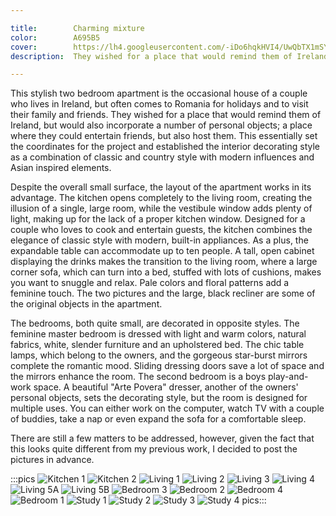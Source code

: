 ```yaml
---

title:        Charming mixture
color:        A695B5
cover:        https://lh4.googleusercontent.com/-iDo6hqkHVI4/UwQbTX1mSYI/AAAAAAAAJ_0/P82jLICftpw/w835-h436-no/interiordelight.ro-charming-mixture-cover.jpg
description:  They wished for a place that would remind them of Ireland, but would also incorporate a number of personal objects; a place where they could entertain friends, but also host them...

---
```

This stylish two bedroom apartment is the occasional house of a couple who lives in Ireland, but often comes to Romania for holidays and to visit their family and friends. They wished for a place that would remind them of Ireland, but would also incorporate a number of personal objects; a place where they could entertain friends, but also host them. This essentially set the coordinates for the project and established the interior decorating style as a combination of classic and country style with modern influences and Asian inspired elements.

Despite the overall small surface, the layout of the apartment works in its advantage. The kitchen opens completely to the living room, creating the illusion of a single, large room, while the vestibule window adds plenty of light, making up for the lack of a proper kitchen window. Designed for a couple who loves to cook and entertain guests, the kitchen combines the elegance of classic style with modern, built-in appliances. As a plus, the expandable table can accommodate up to ten people. A tall, open cabinet displaying the drinks makes the transition to the living room, where a large corner sofa, which can turn into a bed, stuffed with lots of cushions, makes you want to snuggle and relax. Pale colors and floral patterns add a feminine touch. The two pictures and the large, black recliner are some of the original objects in the apartment.

The bedrooms, both quite small, are decorated in opposite styles. The feminine master bedroom is dressed with light and warm colors, natural fabrics, white, slender furniture and an upholstered bed. The chic table lamps, which belong to the owners, and the gorgeous star-burst mirrors complete the romantic mood. Sliding dressing doors save a lot of space and the mirrors enhance the room. The second bedroom is a boys play-and-work space. A beautiful "Arte Povera" dresser, another of the owners' personal objects, sets the decorating style, but the room is designed for multiple uses. You can either work on the computer, watch TV with a couple of buddies, take a nap or even expand the sofa for a comfortable sleep.

There are still a few matters to be addressed, however, given the fact that this looks quite different from my previous work, I decided to post the pictures in advance.

:::pics
![Kitchen 1](jpg)
![Kitchen 2](jpg)
![Living 1](jpg)
![Living 2](jpg)
![Living 3](jpg)
![Living 4](jpg)
![Living 5A](jpg)
![Living 5B](jpg)
![Bedroom 3](jpg)
![Bedroom 2](jpg)
![Bedroom 4](jpg)
![Bedroom 1](jpg)
![Study 1](jpg)
![Study 2](jpg)
![Study 3](jpg)
![Study 4](jpg)
pics:::
